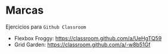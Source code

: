 # Marcas

Ejercicios para `Github Classroom`

- Flexbox Froggy: https://classroom.github.com/a/UeHgTQ59
- Grid Garden: https://classroom.github.com/a/-w8b51Gf
